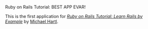  Ruby on Rails Tutorial: BEST APP EVAR!

This is the first application for
[*Ruby on Rails Tutorial: Learn Rails by Example*](http://railstutorial.org/) 
by [Michael Hartl](http://michaelhartl.com/).